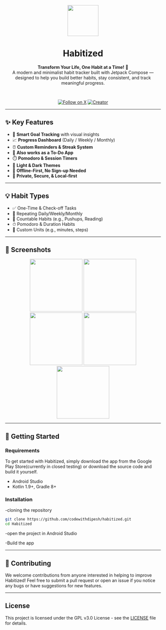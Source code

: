 <div align="center">

<img src="https://res.cloudinary.com/daw9ly1fj/image/upload/v1752572363/play_store_logo_tuydet.png" width="100px"/>

# Habitized

**Transform Your Life, One Habit at a Time!** 🚀  
A modern and minimalist habit tracker built with Jetpack Compose — designed to help you build better habits, stay consistent, and track meaningful progress.

<br/>

[![Follow on X](https://img.shields.io/badge/X-%231DA1F2.svg?&style=for-the-badge&logo=twitter&logoColor=white)](https://x.com/HabitizedApp)
[![Creator](https://img.shields.io/badge/Creator-%231DA1F2.svg?&style=for-the-badge&logo=twitter&logoColor=white)](https://x.com/diprssn)

</div>

---

## ✨ Key Features

- 🎯 **Smart Goal Tracking** with visual insights  
- 📈 **Progress Dashboard** (Daily / Weekly / Monthly)  
- ⏰ **Custom Reminders & Streak System**  
- 📝 **Also works as a To-Do App**  
- ⏱️ **Pomodoro & Session Timers**  
- 🎨 **Light & Dark Themes**  
- 📴 **Offline-First, No Sign-up Needed**  
- 🔐 **Private, Secure, & Local-first**  

---

## 💡 Habit Types

- ✅ One-Time & Check-off Tasks  
- 🔁 Repeating Daily/Weekly/Monthly  
- 🔢 Countable Habits (e.g., Pushups, Reading)  
- ⏱ Pomodoro & Duration Habits  
- 🧩 Custom Units (e.g., minutes, steps)

---

## 📸 Screenshots

<div align="center">
  <img src="https://res.cloudinary.com/daw9ly1fj/image/upload/v1752572606/1st_c4njzr.png" width="170"/>
  <img src="https://res.cloudinary.com/daw9ly1fj/image/upload/v1752572605/2nd_ukdtuw.png" width="170"/>
  <img src="https://res.cloudinary.com/daw9ly1fj/image/upload/v1752572607/3rd_f49ect.png" width="170"/>
  <img src="https://res.cloudinary.com/daw9ly1fj/image/upload/v1752572607/4th_ujgxlv.png" width="170"/>
  <img src="https://res.cloudinary.com/daw9ly1fj/image/upload/v1752572606/5th_votivu.png" width="170"/>
</div>

---

## 🚀 Getting Started

### Requirements
To get started with Habitized, simply download the app from the Google Play Store(currently in closed testing) or download the source code and build it yourself.
- Android Studio  
- Kotlin 1.9+, Gradle 8+  

### Installation
-cloning the repository
```bash
git clone https://github.com/codewithdipesh/habitized.git
cd Habitized
```
-open the project in Android Studio 

-Build the app

---
## 🤝 Contributing

We welcome contributions from anyone interested in helping to improve Habitized! Feel free to submit a pull request or open an issue if you notice any bugs or have suggestions for new features.

---

## License

This project is licensed under the GPL v3.0 License - see the [LICENSE](LICENSE) file for details.

</div>
